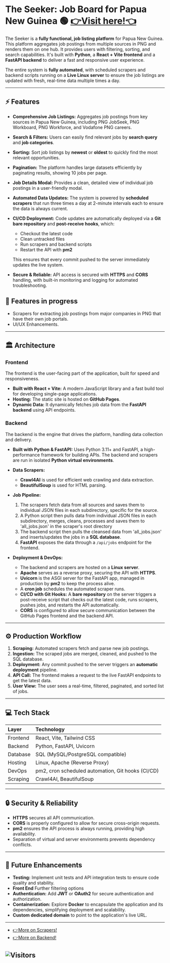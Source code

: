 # The Seeker: Job Board for Papua New Guinea 🟢 [👉Visit here!👈](https://ray743.github.io/The-Seeker/)


The Seeker is a **fully functional, job listing platform** for Papua New Guinea. This platform aggregates job postings from multiple sources in PNG and renders them on one hub. It provides users with filtering, sorting, and search capabilities. It's built with **Python**, a **React + Vite frontend** and a **FastAPI backend** to deliver a fast and responsive user experience.

The entire system is **fully automated**, with scheduled scrapers and backend scripts running on a **Live Linux server** to ensure the job listings are updated with fresh, real-time data multiple times a day.

---

## ⚡ Features

* **Comprehensive Job Listings:** Aggregates job postings from key sources in Papua New Guinea, including PNG JobSeek, PNG Workboard, PNG Workforce, and Vodafone PNG careers.
* **Search & Filters:** Users can easily find relevant jobs by **search query** and **job categories**.
* **Sorting:** Sort job listings by **newest** or **oldest** to quickly find the most relevant opportunities.
* **Pagination:** The platform handles large datasets efficiently by paginating results, showing 10 jobs per page.
* **Job Details Modal:** Provides a clean, detailed view of individual job postings in a user-friendly modal.
* **Automated Data Updates:** The system is powered by **scheduled scrapers** that run three times a day at 2-minute intervals each to ensure the data is always current.
* **CI/CD Deployment:** Code updates are automatically deployed via a **Git bare repository** and **post-receive hooks**, which:

  * Checkout the latest code
  * Clean untracked files
  * Run scrapers and backend scripts
  * Restart the API with **pm2**
  
  This ensures that every commit pushed to the server immediately updates the live system.
* **Secure & Reliable:** API access is secured with **HTTPS** and **CORS** handling, with built-in monitoring and logging for automated troubleshooting.
  
## 📌 Features in progress 
* Scrapers for extracting job postings from major companies in PNG that have their own job portals.
* UI/UX Enhancements.

---

## 🏛️ Architecture

### **Frontend**

The frontend is the user-facing part of the application, built for speed and responsiveness.

* **Built with React + Vite:** A modern JavaScript library and a fast build tool for developing single-page applications.
* **Hosting:** The static site is hosted on **GitHub Pages**.
* **Dynamic Data:** It dynamically fetches job data from the **FastAPI backend** using API endpoints.

### **Backend**

The backend is the engine that drives the platform, handling data collection and delivery.

* **Built with Python & FastAPI:** Uses Python 3.11+ and FastAPI, a high-performance framework for building APIs. The backend and scrapers are run in isolated **Python virtual environments**.

* **Data Scrapers:**

  * **Crawl4AI** is used for efficient web crawling and data extraction.
  * **BeautifulSoup** is used for HTML parsing.

* **Job Pipeline:**

  1. The scrapers fetch data from all sources and saves them to individual JSON files in each subdirectory, specific for the source.
  2. A Python script then pulls data from individual JSON files in each subdirectory, merges, cleans, processes and saves them to 'all_jobs.json' in the scraper's root directory
  3. The backend script then pulls the cleansed data from 'all_jobs.json' and inserts/updates the jobs in a **SQL database**.
  4. **FastAPI** exposes the data through a `/api/jobs` endpoint for the frontend.

* **Deployment & DevOps:**

  * The backend and scrapers are hosted on a **Linux server**.
  * **Apache** serves as a reverse proxy, securing the API with **HTTPS**.
  * **Uvicorn** is the ASGI server for the FastAPI app, managed in production by **pm2** to keep the process alive.
  * A **cron job** schedules the automated scraper runs.
  * **CI/CD with Git Hooks:** A **bare repository** on the server triggers a post-receive script that checks out the latest code, runs scrapers, pushes jobs, and restarts the API automatically.
  * **CORS** is configured to allow secure communication between the GitHub Pages frontend and the backend API.

---

## ⚙️ Production Workflow

1. **Scraping:** Automated scrapers fetch and parse new job postings.
2. **Ingestion:** The scraped jobs are merged, cleaned, and pushed to the SQL database.
3. **Deployment:** Any commit pushed to the server triggers an **automatic deployment** pipeline.
4. **API Call:** The frontend makes a request to the live FastAPI endpoints to get the latest data.
5. **User View:** The user sees a real-time, filtered, paginated, and sorted list of jobs.

---

## 💻 Tech Stack

| Layer    | Technology                                        |
| :------- | :------------------------------------------------ |
| Frontend | React, Vite, Tailwind CSS                         |
| Backend  | Python, FastAPI, Uvicorn                          |
| Database | SQL (MySQL/PostgreSQL compatible)                 |
| Hosting  | Linux, Apache (Reverse Proxy)                     |
| DevOps   | pm2, cron scheduled automation, Git hooks (CI/CD) |
| Scraping | Crawl4AI, BeautifulSoup                           |

---

## 🔒 Security & Reliability

* **HTTPS** secures all API communication.
* **CORS** is properly configured to allow for secure cross-origin requests.
* **pm2** ensures the API process is always running, providing high availability.
* Separation of virtual and server environments prevents dependency conflicts.

---

## 🚧 Future Enhancements

* **Testing:** Implement unit tests and API integration tests to ensure code quality and stability.
* **Front End** Further filtering options
* **Authentication:** Add **JWT** or **OAuth2** for secure authentication and authorization.
* **Containerization:** Explore **Docker** to encapsulate the application and its dependencies, simplifying deployment and scalability.
* **Custom dedicated domain** to point to the application's live URL.

---

* [👉More on Scrapers!](https://github.com/Ray743/The-Seeker/tree/master/seeker_scrapers#readme)
* [👉More on Backend!](https://github.com/Ray743/The-Seeker/tree/master/seeker_backend#readme)

![Visitors](https://visitor-badge.laobi.icu/badge?page_id=Ray743.The-Seeker/)
---
